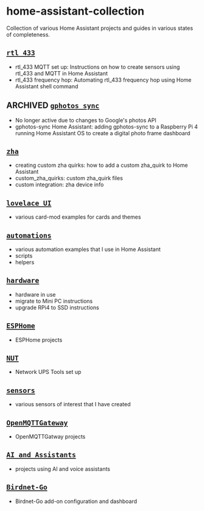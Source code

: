 # home-assistant-collection
Collection of various Home Assistant projects and guides in various states of completeness. 

## [`rtl_433`](https://github.com/iamjoshk/home-assistant-collection/tree/main/rtl_433)
+ rtl_433 MQTT set up: Instructions on how to create sensors using rtl_433 and MQTT in Home Assistant
+ rtl_433 frequency hop: Automating rtl_433 frequency hop using Home Assistant shell command

## ARCHIVED [`gphotos_sync`](https://github.com/iamjoshk/home-assistant-collection/tree/main/gphotos_sync)
+ No longer active due to changes to Google's photos API
+ gphotos-sync Home Assistant: adding gphotos-sync to a Raspberry Pi 4 running Home Assistant OS to create a digital photo frame dashboard

## [`zha`](https://github.com/iamjoshk/home-assistant-collection/tree/main/zha)
+ creating custom zha quirks: how to add a custom zha_quirk to Home Assistant
+ custom_zha_quirks: custom zha_quirk files
+ custom integration: zha device info

## [`lovelace UI`](https://github.com/iamjoshk/home-assistant-collection/tree/main/lovelace%20UI)
+ various card-mod examples for cards and themes

## [`automations`](https://github.com/iamjoshk/home-assistant-collection/tree/main/automations)
+ various automation examples that I use in Home Assistant
+ scripts
+ helpers

## [`hardware`](https://github.com/iamjoshk/home-assistant-collection/tree/main/hardware)
+ hardware in use
+ migrate to Mini PC instructions
+ upgrade RPi4 to SSD instructions

## [`ESPHome`](https://github.com/iamjoshk/home-assistant-collection/tree/main/ESPHome)
+ ESPHome projects

## [`NUT`](https://github.com/iamjoshk/home-assistant-collection/tree/main/NUT)
+ Network UPS Tools set up

## [`sensors`](https://github.com/iamjoshk/home-assistant-collection/tree/main/sensors)
+ various sensors of interest that I have created

## [`OpenMQTTGateway`](https://github.com/iamjoshk/home-assistant-collection/tree/main/OpenMQTTGateway)
+ OpenMQTTGatway projects

## [`AI and Assistants`](https://github.com/iamjoshk/home-assistant-collection/tree/main/AI%20and%20Assistants)
+ projects using AI and voice assistants

## [`Birdnet-Go`](https://github.com/iamjoshk/home-assistant-collection/tree/main/birdnet-go)
+ Birdnet-Go add-on configuration and dashboard
